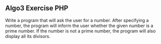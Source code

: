 ## Algo3 Exercise PHP

Write a program that will ask the user for a number.
After specifying a number, the program will inform the user whether the given number is a prime number.
If the number is not a prime number, the program will also display all its divisors.
